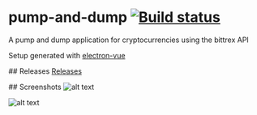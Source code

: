 # pump-and-dump [![Build status](https://ci.appveyor.com/api/projects/status/7o7kpe26ejv5d09j?svg=true)](https://ci.appveyor.com/project/gobeli/pump-and-dump)

A pump and dump application for cryptocurrencies using the bittrex API

Setup generated with [electron-vue](https://github.com/SimulatedGREG/electron-vue)

## Releases [Releases](https://github.com/gobeli/pump-and-dump/releases)

## Screenshots
![alt text](https://raw.githubusercontent.com/gobeli/pump-and-dump/master/static/screen1.png)

![alt text](https://raw.githubusercontent.com/gobeli/pump-and-dump/master/static/screen2.png)
